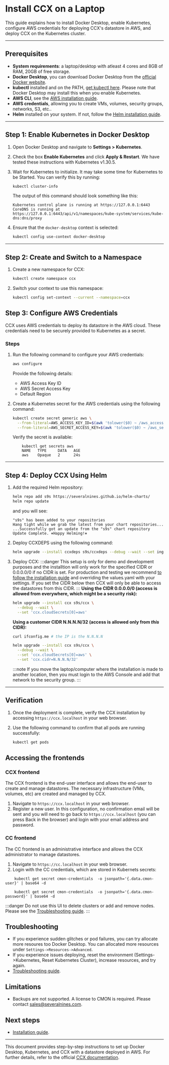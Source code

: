 # Install CCX on a Laptop

This guide explains how to install Docker Desktop, enable Kubernetes, configure AWS credentials for deploying CCX's datastore in AWS, and deploy CCX on the Kubernetes cluster.

---

## Prerequisites
- **System requirements**: a laptop/desktop with atleast 4 cores and 8GB of RAM, 20GB of free storage.
- **Docker Desktop**, you can download Docker Desktop from the [official Docker website](https://www.docker.com/products/docker-desktop/).
- **kubectl** installed and on the PATH, [get kubectl here](https://kubernetes.io/docs/tasks/tools/#kubectl). Please note that Docker Desktop may install this when you enable Kubernetes.
- **AWS CLI**, see the [AWS installation guide](https://docs.aws.amazon.com/cli/latest/userguide/getting-started-install.html).
- **AWS credentials**, allowing you to create VMs, volumes, security groups, networks, S3, etc..
- **Helm** installed on your system. If not, follow the [Helm installation guide](https://helm.sh/docs/intro/install/).

---

## Step 1: Enable Kubernetes in Docker Desktop

1. Open Docker Desktop and navigate to **Settings > Kubernetes**.
2. Check the box **Enable Kubernetes** and click **Apply & Restart**. We have tested these instructions with Kubernetes v1.30.5.
3. Wait for Kubernetes to initialize. It may take some time for Kubernetes to be Started. You can verify this by running:

    ```bash
    kubectl cluster-info
    ```
    The output of this command should look something like this:
    ```
    Kubernetes control plane is running at https://127.0.0.1:6443
    CoreDNS is running at https://127.0.0.1:6443/api/v1/namespaces/kube-system/services/kube-dns:dns/proxy
    ```

4. Ensure that the `docker-desktop` context is selected:

    ```bash
    kubectl config use-context docker-desktop
    ```

---
## Step 2: Create and Switch to a Namespace

1. Create a new namespace for CCX:

    ```bash
    kubectl create namespace ccx
    ```

2. Switch your context to use this namespace:

    ```bash
    kubectl config set-context --current --namespace=ccx
    ```

## Step 3: Configure AWS Credentials

CCX uses AWS credentials to deploy its datastore in the AWS cloud. These credentials need to be securely provided to Kubernetes as a secret.

### Steps

1. Run the following command to configure your AWS credentials:

    ```bash
    aws configure
    ```

    Provide the following details:
    - AWS Access Key ID
    - AWS Secret Access Key
    - Default Region

    
2. Create a Kubernetes secret for the AWS credentials using the following command:

    ```bash
    kubectl create secret generic aws \
      --from-literal=AWS_ACCESS_KEY_ID=$(awk 'tolower($0) ~ /aws_access_key_id/ {print $NF; exit}' ~/.aws/credentials) \
      --from-literal=AWS_SECRET_ACCESS_KEY=$(awk 'tolower($0) ~ /aws_secret_access_key/ {print $NF; exit}' ~/.aws/credentials)
    ```
    Verify the secret is available:
    ```
        kubectl get secrets aws
        NAME   TYPE     DATA   AGE
        aws    Opaque   2      24s
    ```
---


## Step 4: Deploy CCX Using Helm

1. Add the required Helm repository:

    ```bash
    helm repo add s9s https://severalnines.github.io/helm-charts/
    helm repo update
    ```
    and you will see:
    ```
    "s9s" has been added to your repositories
    Hang tight while we grab the latest from your chart repositories...
    ...Successfully got an update from the "s9s" chart repository
    Update Complete. ⎈Happy Helming!⎈
    ```

2. Deploy CCXDEPS using the following command:
    ```bash
    helm upgrade --install ccxdeps s9s/ccxdeps --debug --wait --set ingressController.enabled=true
    ```
3. Deploy CCX:
    :::danger
    This setup is only for demo and development purposes and the installtion will only work for the specified CIDR or 0.0.0.0/0 if no CIDR is set.
    For production and testing we recommend [to follow the installation guide](docs/admin/Installation/Index) and overriding the values.yaml with your settings. If you set the CIDR below then CCX will only be able to access the datastores from this CIDR.
    :::
    **Using the CIDR 0.0.0.0/0 (access is allowed from everywhere, which might be a security risk):**
    ```bash
    helm upgrade --install ccx s9s/ccx \
      --debug --wait \
      --set 'ccx.cloudSecrets[0]=aws'
    ```
    **Using a customer CIDR N.N.N.N/32 (access is allowed only from *this* CIDR):**
    ```bash
    curl ifconfig.me # the IP is the N.N.N.N 

    helm upgrade --install ccx s9s/ccx \
      --debug --wait \
      --set 'ccx.cloudSecrets[0]=aws' \
      --set 'ccx.cidr=N.N.N.N/32'
    ```
    :::note
    If you move the laptop/computer where the installation is made to another location, then you must login to the AWS Console and add that network to the security group.
    :::
---

## Verification

1. Once the deployment is complete, verify the CCX installation by accessing `https://ccx.localhost` in your web browser.
2. Use the following command to confirm that all pods are running successfully:

    ```bash
    kubectl get pods
    ```

## Accessing the frontends
### CCX frontend
The CCX frontend is the end-user interface and allows the end-user to create and manage datastores. The necessary infrastructure (VMs, volumes, etc) are created and managed by CCX.
1. Navigate to `https://ccx.localhost` in your web browser.
2. Register a new user. In this configuration, no confirmation email will be sent and you will need to go back to `https://ccx.localhost` (you can press Back in the browser) and login with your email address and password.

### CC frontend
The CC frontend is an administrative interface and allows the CCX administrator to manage datastores. 
1. Navigate to `https://cc.localhost` in your web browser.
2. Login with the CC credentials, which are stored in Kubernets secrets:
```
    kubectl get secret cmon-credentials  -o jsonpath='{.data.cmon-user}' | base64 -d
```
```    
    kubectl get secret cmon-credentials  -o jsonpath='{.data.cmon-password}' | base64 -d
```    
:::danger
Do not use this UI to delete clusters or add and remove nodes. Please see the [Troubleshooting guide](/docs/admin/Troubleshooting/).
:::

## Troubleshooting
- If you experience sudden glitches or pod failures, you can try allocate more resoures too Docker Desktop. You can allocated more resources under `Settings->Resources->Advanced`.
- If you experience issues deploying, reset the environment (Settings->Kubernetes, Reset Kubernetes Cluster), increase resources, and try again.
- [Troubleshooting guide](/docs/admin/Troubleshooting/Troubleshooting).

## Limitations
- Backups are not supported. A license to CMON is required. Please contact [sales@severalnines.com](mailto:sales@severalnines.com).

## Next steps
- [Installation guide](/docs/admin/Installation/).
---

This document provides step-by-step instructions to set up Docker Desktop, Kubernetes, and CCX with a datastore deployed in AWS. For further details, refer to the official [CCX documentation](https://severalnines.github.io/ccx-docs/).

